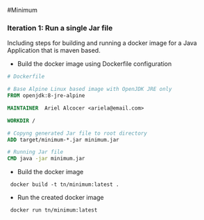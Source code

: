 #Minimum

### Iteration 1: Run a single Jar file
Including steps for building and running a docker image for a Java Application that is maven based.
  * Build the docker image using Dockerfile configuration
  ``` dockerfile
  # Dockerfile
  
  # Base Alpine Linux based image with OpenJDK JRE only
  FROM openjdk:8-jre-alpine
  
  MAINTAINER  Ariel Alcocer <ariela@email.com>
  
  WORKDIR /
  
  # Copyng generated Jar file to root directory
  ADD target/minimum-*.jar minimum.jar
  
  # Running Jar file
  CMD java -jar minimum.jar
   ```
  * Build the docker image
   ```
    docker build -t tn/minimum:latest .
   ```
  * Run the created docker image
   ```
    docker run tn/minimum:latest
   ```
